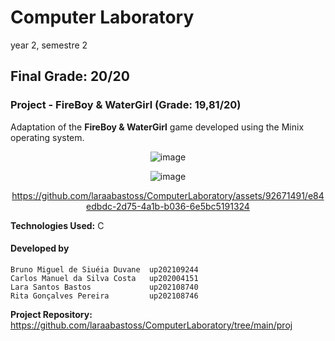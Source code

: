 # Computer Laboratory
year 2, semestre 2

## Final Grade: 20/20

### Project - FireBoy & WaterGirl (Grade: 19,81/20)

  Adaptation of the **FireBoy & WaterGirl** game developed using the Minix operating system.


<div align="center">
  
![image](https://github.com/laraabastoss/ComputerLaboratory/assets/92671491/f80729b8-259c-4d34-982e-d327d6e2b0d3)



![image](https://github.com/laraabastoss/ComputerLaboratory/assets/92671491/f7da1d8a-4006-43f8-8851-f8e4cff0bb4f)


https://github.com/laraabastoss/ComputerLaboratory/assets/92671491/e84edbdc-2d75-4a1b-b036-6e5bc5191324

</div>


**Technologies Used:** C

#### Developed by
    Bruno Miguel de Siuéia Duvane  up202109244
    Carlos Manuel da Silva Costa   up202004151
    Lara Santos Bastos             up202108740
    Rita Gonçalves Pereira         up202108746

**Project Repository:** https://github.com/laraabastoss/ComputerLaboratory/tree/main/proj
